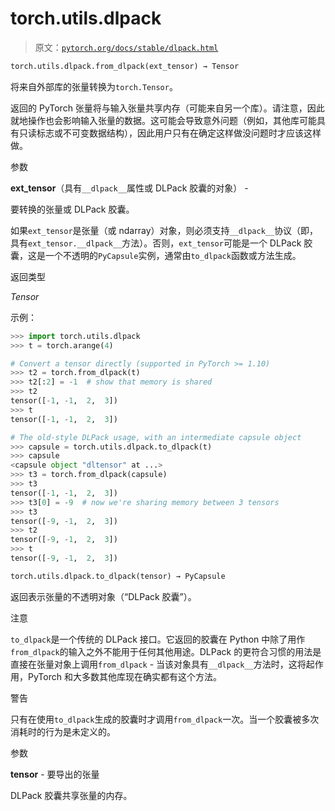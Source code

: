 # torch.utils.dlpack

> 原文：[`pytorch.org/docs/stable/dlpack.html`](https://pytorch.org/docs/stable/dlpack.html)

```py
torch.utils.dlpack.from_dlpack(ext_tensor) → Tensor
```

将来自外部库的张量转换为`torch.Tensor`。

返回的 PyTorch 张量将与输入张量共享内存（可能来自另一个库）。请注意，因此就地操作也会影响输入张量的数据。这可能会导致意外问题（例如，其他库可能具有只读标志或不可变数据结构），因此用户只有在确定这样做没问题时才应该这样做。

参数

**ext_tensor**（具有`__dlpack__`属性或 DLPack 胶囊的对象） -

要转换的张量或 DLPack 胶囊。

如果`ext_tensor`是张量（或 ndarray）对象，则必须支持`__dlpack__`协议（即，具有`ext_tensor.__dlpack__`方法）。否则，`ext_tensor`可能是一个 DLPack 胶囊，这是一个不透明的`PyCapsule`实例，通常由`to_dlpack`函数或方法生成。

返回类型

*Tensor*

示例：

```py
>>> import torch.utils.dlpack
>>> t = torch.arange(4)

# Convert a tensor directly (supported in PyTorch >= 1.10)
>>> t2 = torch.from_dlpack(t)
>>> t2[:2] = -1  # show that memory is shared
>>> t2
tensor([-1, -1,  2,  3])
>>> t
tensor([-1, -1,  2,  3])

# The old-style DLPack usage, with an intermediate capsule object
>>> capsule = torch.utils.dlpack.to_dlpack(t)
>>> capsule
<capsule object "dltensor" at ...>
>>> t3 = torch.from_dlpack(capsule)
>>> t3
tensor([-1, -1,  2,  3])
>>> t3[0] = -9  # now we're sharing memory between 3 tensors
>>> t3
tensor([-9, -1,  2,  3])
>>> t2
tensor([-9, -1,  2,  3])
>>> t
tensor([-9, -1,  2,  3]) 
```

```py
torch.utils.dlpack.to_dlpack(tensor) → PyCapsule
```

返回表示张量的不透明对象（“DLPack 胶囊”）。

注意

`to_dlpack`是一个传统的 DLPack 接口。它返回的胶囊在 Python 中除了用作`from_dlpack`的输入之外不能用于任何其他用途。DLPack 的更符合习惯的用法是直接在张量对象上调用`from_dlpack` - 当该对象具有`__dlpack__`方法时，这将起作用，PyTorch 和大多数其他库现在确实都有这个方法。

警告

只有在使用`to_dlpack`生成的胶囊时才调用`from_dlpack`一次。当一个胶囊被多次消耗时的行为是未定义的。

参数

**tensor** - 要导出的张量

DLPack 胶囊共享张量的内存。
